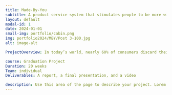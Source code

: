 ```yaml
---
title: Made-By-You
subtitle: A product service system that stimulates people to be more willing to repair their electronics.
layout: default
modal-id: 1
date: 2024-01-01
small-img: portfolio/cabin.png
img: portfolio2024/MBY/Post 3-100.jpg
alt: image-alt

ProjectOverview: In today’s world, nearly 60% of consumers discard their electronics instead of opting for repairs, contributing to substantial waste and loss of value. This behavior underscores the need for a shift towards a circular economy, where products are maintained and reused to extend their lifecycle. My Master's thesis focused on addressing this issue by exploring the circular economy, analyzing consumer behavior, and understanding the broader sustainability context, particularly in relation to electronic devices.

course: Graduation Project
Duration: 20 weeks
Team: individual
Deliverables: A report, a final presentation, and a video

description: Use this area of the page to describe your project. Lorem ipsum dolor sit amet, consectetur adipisicing elit. Mollitia neque assumenda ipsam nihil, molestias magnam, recusandae quos quis inventore quisquam velit asperiores, vitae? Reprehenderit soluta, eos quod consequuntur itaque. Nam.
---
```


